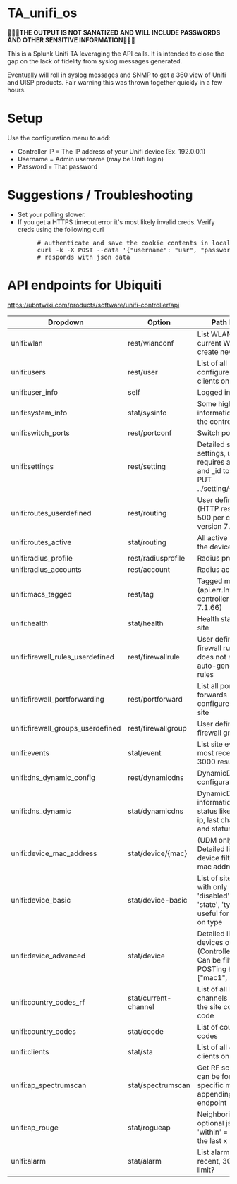 # TA_unifi_os


🛑🛑🛑**THE OUTPUT IS NOT SANATIZED AND WILL INCLUDE PASSWORDS AND OTHER SENSITIVE INFORMATION**🛑🛑🛑


This is a Splunk Unifi TA leveraging the API calls. It is intended to close the gap on the lack of fidelity from syslog messages generated. 

Eventually will roll in syslog messages and SNMP to get a 360 view of Unifi and UISP products. Fair warning this was thrown together quickly in a few hours. 

# Setup 
Use the configuration menu to add: 
- Controller IP = The IP address of your Unifi device (Ex. 192.0.0.1)
- Username = Admin username (may be Unifi login) 
- Password = That password 

# Suggestions / Troubleshooting 

- Set your polling slower.
- If you get a HTTPS timeout error it's most likely invalid creds. Verify creds using the following curl 
<pre>
        # authenticate and save the cookie contents in local file cookie.txt with switch '-c'
        curl -k -X POST --data '{"username": "usr", "password": "$pw"}' --header 'Content-Type: application/json' -c cookie.txt https://udmp:443/api/auth/login
        # responds with json data </pre>

# API endpoints for Ubiquiti

https://ubntwiki.com/products/software/unifi-controller/api 

|Dropdown|Option|Path	Notes|
|----|------|------|
|unifi:wlan|rest/wlanconf|List WLANs, edit current WLANs and create new WLANs|
|unifi:users|rest/user|List of all configured/known clients on the site|
|unifi:user_info|self|Logged in user|
|unifi:system_info|stat/sysinfo|Some high-level information about the controller|
|unifi:switch_ports|rest/portconf|Switch port profiles|
|unifi:settings|rest/setting|Detailed site settings, updating requires adding key and _id to path for PUT ../setting/{key}/{_id}|
|unifi:routes_userdefined|rest/routing|User defined routes (HTTP response 500 per controller version 7.1.66)|
|unifi:routes_active|stat/routing|All active routes on the device|
|unifi:radius_profile|rest/radiusprofile|Radius profiles|
|unifi:radius_accounts|rest/account|Radius accounts|
|unifi:macs_tagged|rest/tag|Tagged macs (api.err.Invalid per controller version 7.1.66)|
|unifi:health|stat/health|Health status of the site|
|unifi:firewall_rules_userdefined|rest/firewallrule|User defined firewall rules. This does not show auto-generated rules|
|unifi:firewall_portforwarding|rest/portforward|List all port forwards configured on the site|
|unifi:firewall_groups_userdefined|rest/firewallgroup|​User defined firewall groups.|
|unifi:events|stat/event|List site events by most recent first, 3000 result limit|
|unifi:dns_dynamic_config|rest/dynamicdns|DynamicDNS configuration|
|unifi:dns_dynamic|stat/dynamicdns|DynamicDNS information and status like current ip, last changed, and status|
|unifi:device_mac_address|stat/device/{mac}|(UDM only) Detailed list of device filtered by mac address|
|unifi:device_basic|stat/device-basic|List of site devices with only 'adopted', 'disabled', 'mac', 'state', 'type' keys, useful for filtering on type|
|unifi:device_advanced|stat/device|Detailed list of all devices on site. (Controller only) Can be filtered by POSTing {"macs": ["mac1", ... ]}|
|unifi:country_codes_rf|stat/current-channel|List of all RF channels based on the site country code|
|unifi:country_codes|stat/ccode|List of country codes|
|unifi:clients|stat/sta|List of all _active_ clients on the site|
|unifi:ap_spectrumscan|stat/spectrumscan|Get RF scan results, can be for a specific mac by appending to endpoint|
|unifi:ap_rouge|stat/rogueap|Neighboring APs optional json post 'within' = seen in the last x hours|
|unifi:alarm|stat/alarm|List alarms by most recent, 3000 result limit?|
